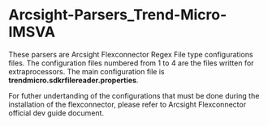 # Arcsight-Parsers_Trend-Micro-IMSVA

These parsers are Arcsight Flexconnector Regex File type configurations files. The configuration files numbered from 1 to 4 are the files written for extraprocessors. The main configuration file is **trendmicro.sdkrfilereader.properties**. 

For futher undertanding of the configurations that must be done during the installation of the flexconnector, please refer to Arcsight Flexconnector official dev guide document.

